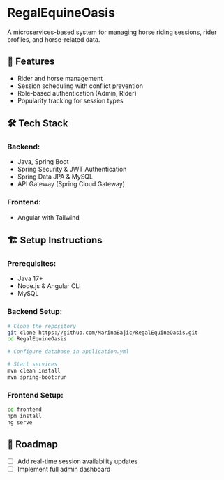 # RegalEquineOasis

A microservices-based system for managing horse riding sessions, rider profiles, and horse-related data.

## 🚀 Features
- Rider and horse management
- Session scheduling with conflict prevention
- Role-based authentication (Admin, Rider)
- Popularity tracking for session types

## 🛠 Tech Stack
### Backend:
- Java, Spring Boot
- Spring Security & JWT Authentication
- Spring Data JPA & MySQL
- API Gateway (Spring Cloud Gateway)

### Frontend:
- Angular with Tailwind

## 🏗 Setup Instructions
### Prerequisites:
- Java 17+
- Node.js & Angular CLI
- MySQL

### Backend Setup:
```sh
# Clone the repository
git clone https://github.com/MarinaBajic/RegalEquineOasis.git
cd RegalEquineOasis

# Configure database in application.yml

# Start services
mvn clean install
mvn spring-boot:run
```

### Frontend Setup:
```sh
cd frontend
npm install
ng serve
```

## 📌 Roadmap
- [ ] Add real-time session availability updates
- [ ] Implement full admin dashboard
